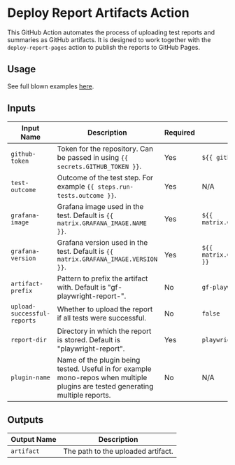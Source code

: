 # Deploy Report Artifacts Action

This GitHub Action automates the process of uploading test reports and summaries as GitHub artifacts. It is designed to work together with the `deploy-report-pages` action to publish the reports to GitHub Pages.

## Usage

See full blown examples [here](../README.txt).

## Inputs

| Input Name                  | Description                                                                                                                     | Required | Default                               |
| --------------------------- | ------------------------------------------------------------------------------------------------------------------------------- | -------- | ------------------------------------- |
| `github-token`              | Token for the repository. Can be passed in using `{{ secrets.GITHUB_TOKEN }}`.                                                  | Yes      | `${{ github.token }}`                 |
| `test-outcome`              | Outcome of the test step. For example `{{ steps.run-tests.outcome }}`.                                                          | Yes      | N/A                                   |
| `grafana-image`             | Grafana image used in the test. Default is `{{ matrix.GRAFANA_IMAGE.NAME }}`.                                                   | Yes      | `${{ matrix.GRAFANA_IMAGE.NAME }}`    |
| `grafana-version`           | Grafana version used in the test. Default is `{{ matrix.GRAFANA_IMAGE.VERSION }}`.                                              | Yes      | `${{ matrix.GRAFANA_IMAGE.VERSION }}` |
| `artifact-prefix`           | Pattern to prefix the artifact with. Default is "gf-playwright-report-".                                                        | No       | `gf-playwright-report-`               |
| `upload-successful-reports` | Whether to upload the report if all tests were successful.                                                                      | No       | `false`                               |
| `report-dir`                | Directory in which the report is stored. Default is "playwright-report".                                                        | Yes      | `playwright-report`                   |
| `plugin-name`               | Name of the plugin being tested. Useful in for example mono-repos when multiple plugins are tested generating multiple reports. | No       | N/A                                   |

## Outputs

| Output Name | Description                        |
| ----------- | ---------------------------------- |
| `artifact`  | The path to the uploaded artifact. |
